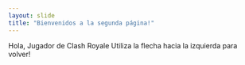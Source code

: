 ```yaml
---
layout: slide
title: "Bienvenidos a la segunda página!"
---
```

Hola, Jugador de Clash Royale
Utiliza la flecha hacia la izquierda para volver!
